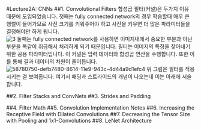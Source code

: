 #Lecture2A: CNNs
##1. Convolutional Filters
합성곱 필터(커널)은 두가지 이유 때문에 도입되었습니다. 첫째는 fully connected network의 경우 학습할때 매우 큰 행렬이 들어가므로 사진 크기를 키워주어야 하고 사진을 키우면 더 많은 파라미터들을 결정해야만 하게 됩니다.   
![3](https://user-images.githubusercontent.com/63699718/119652853-96709d80-be61-11eb-9e2f-9660b10dc85f.PNG)
둘째는 fully connected network를 사용하면 이미지내에서 중요한 부분과 아닌 부분을 똑같이 취급해서 처리하게 되기 때문입니다. 
필터는 이미지의 특징을 찾아내기 위한 공용 파라미터입니다. 이 커널은 입력 데이터와 합성곱 연산을 수행합니다. 또한 이를 통해 결과 데이터의 차원이 줄어듭니다. 
![58780750-defb7480-8614-11e9-943c-4d44a9d1efc4](https://user-images.githubusercontent.com/63699718/119650876-4b558b00-be5f-11eb-925c-f95bad9693d2.gif)
위 그림은 필터를 적용시키는 걸 보여줍니다. 여기서 패딩과 스트라이드의 개념이 나오는데 이는 아래에 서술합니다.

##2. Filter Stacks and ConvNets
##3. Strides and Padding

##4. Filter Math
##5. Convolution Implementation Notes
##6. Increasing the Receptive Field with Dilated Convolutions
##7. Decreasing the Tensor Size with Pooling and 1x1-Convolutions
##8. LeNet Architecture
